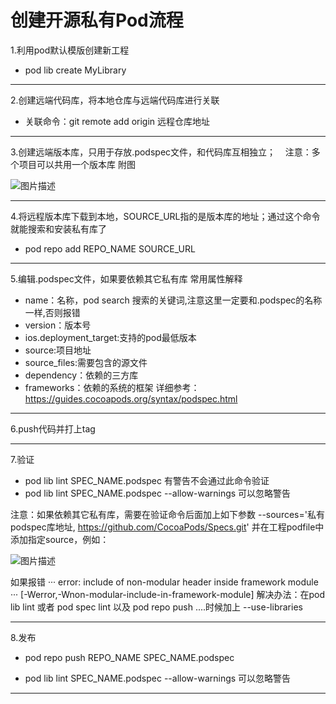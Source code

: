 # 创建开源私有Pod流程

1.利用pod默认模版创建新工程 

-  pod lib create MyLibrary

----------


2.创建远端代码库，将本地仓库与远端代码库进行关联

- 关联命令：git remote add origin 远程仓库地址

----------

3.创建远端版本库，只用于存放.podspec文件，和代码库互相独立；
&nbsp;&nbsp;&nbsp;注意：多个项目可以共用一个版本库 附图

![图片描述](/tfl/pictures/201807/tapd_20072991_1531447691_49.png)


----------

4.将远程版本库下载到本地，SOURCE_URL指的是版本库的地址；通过这个命令就能搜索和安装私有库了

- pod repo add REPO_NAME SOURCE_URL

----------

5.编辑.podspec文件，如果要依赖其它私有库
常用属性解释

- name：名称，pod search 搜索的关键词,注意这里一定要和.podspec的名称一样,否则报错
- version：版本号
- ios.deployment_target:支持的pod最低版本
- source:项目地址
- source_files:需要包含的源文件
- dependency：依赖的三方库
- frameworks：依赖的系统的框架
详细参考：https://guides.cocoapods.org/syntax/podspec.html

----------

6.push代码并打上tag

----------

7.验证

- pod lib lint SPEC_NAME.podspec 有警告不会通过此命令验证
- pod lib lint SPEC_NAME.podspec --allow-warnings 可以忽略警告

注意：如果依赖其它私有库，需要在验证命令后面加上如下参数
 --sources='私有podspec库地址, https://github.com/CocoaPods/Specs.git'
并在工程podfile中添加指定source，例如：

![图片描述](/tfl/pictures/201807/tapd_20072991_1531452117_14.png)

如果报错 ··· error: include of non-modular header inside framework module ··· [-Werror,-Wnon-modular-include-in-framework-module]
解决办法：在pod lib lint 或者 pod spec lint 以及 pod repo push ....时候加上   --use-libraries

----------


8.发布

- pod repo push REPO_NAME SPEC_NAME.podspec

- pod lib lint SPEC_NAME.podspec --allow-warnings 可以忽略警告


----------
